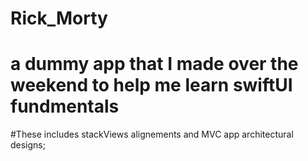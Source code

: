 # Rick_Morty
# a dummy app that I made over the weekend to help me learn swiftUI fundmentals
#These includes stackViews alignements and MVC app architectural designs;
